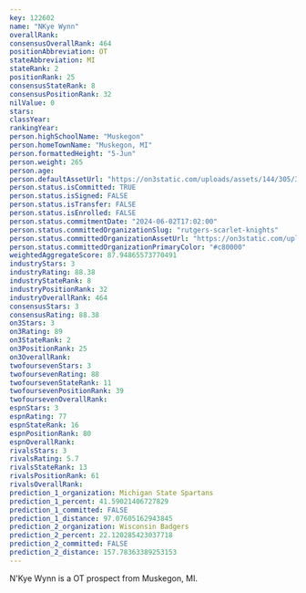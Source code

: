 ```yaml
---
key: 122602
name: "NKye Wynn"
overallRank: 
consensusOverallRank: 464
positionAbbreviation: OT
stateAbbreviation: MI
stateRank: 2
positionRank: 25
consensusStateRank: 8
consensusPositionRank: 32
nilValue: 0
stars: 
classYear: 
rankingYear: 
person.highSchoolName: "Muskegon"
person.homeTownName: "Muskegon, MI"
person.formattedHeight: "5-Jun"
person.weight: 265
person.age: 
person.defaultAssetUrl: "https://on3static.com/uploads/assets/144/305/305144.jpeg"
person.status.isCommitted: TRUE
person.status.isSigned: FALSE
person.status.isTransfer: FALSE
person.status.isEnrolled: FALSE
person.status.commitmentDate: "2024-06-02T17:02:00"
person.status.committedOrganizationSlug: "rutgers-scarlet-knights"
person.status.committedOrganizationAssetUrl: "https://on3static.com/uploads/assets/161/150/150161.svg"
person.status.committedOrganizationPrimaryColor: "#c80000"
weightedAggregateScore: 87.94865573770491
industryStars: 3
industryRating: 88.38
industryStateRank: 8
industryPositionRank: 32
industryOverallRank: 464
consensusStars: 3
consensusRating: 88.38
on3Stars: 3
on3Rating: 89
on3StateRank: 2
on3PositionRank: 25
on3OverallRank: 
twofoursevenStars: 3
twofoursevenRating: 88
twofoursevenStateRank: 11
twofoursevenPositionRank: 39
twofoursevenOverallRank: 
espnStars: 3
espnRating: 77
espnStateRank: 16
espnPositionRank: 80
espnOverallRank: 
rivalsStars: 3
rivalsRating: 5.7
rivalsStateRank: 13
rivalsPositionRank: 61
rivalsOverallRank: 
prediction_1_organization: Michigan State Spartans
prediction_1_percent: 41.59021406727829
prediction_1_committed: FALSE
prediction_1_distance: 97.07605162943845
prediction_2_organization: Wisconsin Badgers
prediction_2_percent: 22.120285423037718
prediction_2_committed: FALSE
prediction_2_distance: 157.78363389253153
---
```

N'Kye Wynn is a OT prospect from Muskegon, MI.